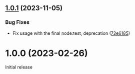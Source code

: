 ## [1.0.1](https://github.com/prantlf/untap-inprocess/compare/v1.0.0...v1.0.1) (2023-11-05)


### Bug Fixes

* Fix usage with the final node:test, deprecation ([72e6185](https://github.com/prantlf/untap-inprocess/commit/72e61852c318dbbb9dd222aa39d32fcd27445ed7))

# 1.0.0 (2023-02-26)

Initial release
